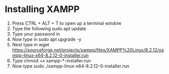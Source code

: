 # Installing XAMPP

1. Press CTRL + ALT + T to open up a terminal window
2. Type the following sudo apt update
3. Type your password in
4. Now type in sudo apt upgrade -y
5. Next type in wget https://sourceforge.net/projects/xampp/files/XAMPP%20Linux/8.2.12/xampp-linux-x64-8.2.12-0-installer.run
6. Type chmod +x xampp-*-installer.run
7. Now type sudo ./xampp-linux-x64-8.2.12-0-installer.run

